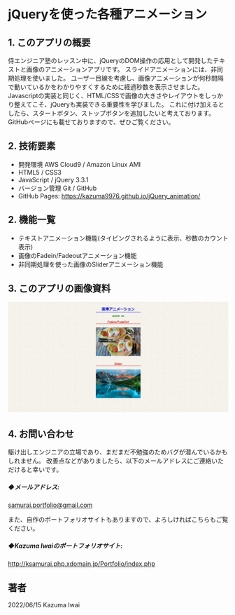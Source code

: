 # jQueryを使った各種アニメーション

## 1. このアプリの概要
侍エンジニア塾のレッスン中に、jQueryのDOM操作の応用として開発したテキストと画像のアニメーションアプリです。
スライドアニメーションには、非同期処理を使いました。
ユーザー目線を考慮し、画像アニメーションが何秒間隔で動いているかをわかりやすくするために経過秒数を表示させました。
Javascriptの実装と同じく、HTML/CSSで画像の大きさやレイアウトをしっかり整えてこそ、jQueryも実装できる重要性を学びました。
これに付け加えるとしたら、スタートボタン、ストップボタンを追加したいと考えております。
GitHubページにも載せておりますので、ぜひご覧ください。

## 2. 技術要素

- 開発環境 AWS Cloud9 / Amazon Linux AMI
- HTML5 / CSS3
- JavaScript / jQuery 3.3.1
- バージョン管理 Git / GitHub
- GitHub Pages:  https://kazuma9976.github.io/jQuery_animation/

## 2. 機能一覧
- テキストアニメーション機能(タイピングされるように表示、秒数のカウント表示)
- 画像のFadein/Fadeoutアニメーション機能
- 非同期処理を使った画像のSliderアニメーション機能


## 3. このアプリの画像資料

![トップ画面](/images/sample.jpg)

## 4. お問い合わせ
駆け出しエンジニアの立場であり、まだまだ不勉強のためバグが潜んでいるかもしれません。
改善点などがありましたら、以下のメールアドレスにご連絡いただけると幸いです。

##### ◆メールアドレス:
samurai.portfolio@gmail.com

また、自作のポートフォリオサイトもありますので、よろしければこちらもご覧ください。

##### ◆Kazuma Iwaiのポートフォリオサイト:
http://ksamurai.php.xdomain.jp/Portfolio/index.php

## 著者
2022/06/15 Kazuma Iwai